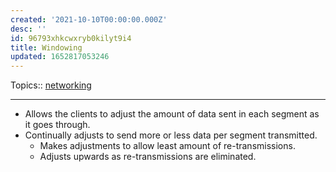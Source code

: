 ```yaml
---
created: '2021-10-10T00:00:00.000Z'
desc: ''
id: 96793xhkcwxryb0kilyt9i4
title: Windowing
updated: 1652817053246
---
```

   
Topics::  [networking](../topics/networking.md)   
   
   
---   
   
   
- Allows the clients to adjust the amount of data sent in each segment as it goes through.   
- Continually adjusts to send more or less data per segment transmitted.   
  - Makes adjustments to allow least amount of re-transmissions.   
  - Adjusts upwards as re-transmissions are eliminated.